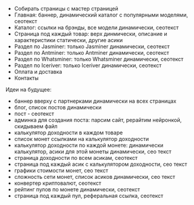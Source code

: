 - Собирать страницы с мастер страницей
- Главная: баннер, динамический каталог с популярными моделями, сеотекст
- Каталог: ссылки на брэнды, все модели динамически, сеотекст
- Страница под каждый товар: верх динмически, описание и характеристики статически, другие асики
- Раздел по Jasminer: только Jasminer динамически, сеотекст
- Раздел по Antminer: только Antminer динамически, сеотекст
- Раздел по Whatsminer: только Whatsminer динамически, сеотекст
- Раздел по Iceriver: только Iceriver динамически, сеотекст
- Оплата и доставка
- Контакты

Идеи на будущее:
- баннер вверху с партнерками динамически на всех страницах
- блог, список постов динамически
- пост - сеотекст
- админка для создания поста: парсим сайт, рерайтим нейронкой, скидываем файл
- калькулятор доходности в каждом товаре
- список монет ссылками на калькулятор доходности
- калькулятор доходности по каждой монете: динамически калькулятор, асики для этой монеты динамически, сео текст
- страница доходности по всем асикам, сеотекст
- страница под каждый асик с калькулятором доходности, сео текст
- графики стоимости монет, сео текст
- сложность сети монет, список асиков динамически, сео текст
- конвертер криптовалют, сеотекст
- рейтинг пулов по монете динамически, сеотекст
- страница под каждый пул, реферальная ссылка, сеотекст